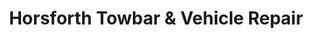 ---
title: "Horsforth Towbar & Vehicle Repair"
url: /horsforth/horsforth-towbar-and-vehicle-repair/
shop: car repair
---